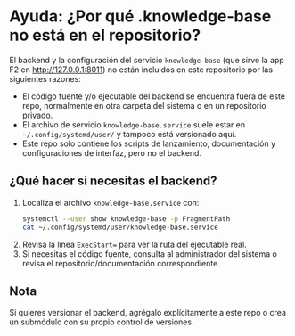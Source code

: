 # Ayuda: ¿Por qué .knowledge-base no está en el repositorio?

El backend y la configuración del servicio `knowledge-base` (que sirve la app F2 en http://127.0.0.1:8011) no están incluidos en este repositorio por las siguientes razones:

- El código fuente y/o ejecutable del backend se encuentra fuera de este repo, normalmente en otra carpeta del sistema o en un repositorio privado.
- El archivo de servicio `knowledge-base.service` suele estar en `~/.config/systemd/user/` y tampoco está versionado aquí.
- Este repo solo contiene los scripts de lanzamiento, documentación y configuraciones de interfaz, pero no el backend.

## ¿Qué hacer si necesitas el backend?
1. Localiza el archivo `knowledge-base.service` con:
   ```bash
   systemctl --user show knowledge-base -p FragmentPath
   cat ~/.config/systemd/user/knowledge-base.service
   ```
2. Revisa la línea `ExecStart=` para ver la ruta del ejecutable real.
3. Si necesitas el código fuente, consulta al administrador del sistema o revisa el repositorio/documentación correspondiente.

## Nota
Si quieres versionar el backend, agrégalo explícitamente a este repo o crea un submódulo con su propio control de versiones.
